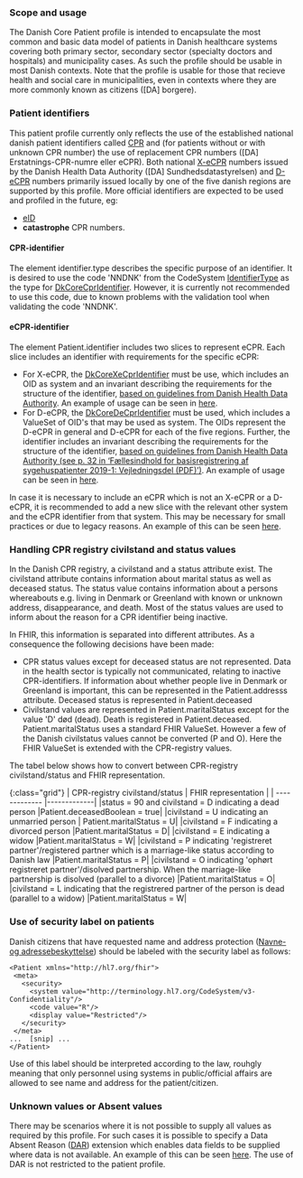 ### Scope and usage
The Danish Core Patient profile is intended to encapsulate the most common and basic data model of patients in Danish healthcare systems covering both primary sector, secondary sector (specialty doctors and hospitals) and municipality cases. As such the profile should be usable in most Danish contexts. Note that the profile is usable for those that recieve health and social care in municipalities, even in contexts where they are more commonly known as citizens ([DA] borgere).

### Patient identifiers
This patient profile currently only reflects the use of the established national danish patient identifiers called [CPR](https://cpr.dk/) and (for patients without or with unknown CPR number) the use of replacement CPR numbers ([DA] Erstatnings-CPR-numre eller eCPR). Both national [X-eCPR](https://sundhedsdatastyrelsen.dk/da/registre-og-services/ecpr) numbers issued by the Danish Health Data Authority ([DA] Sundhedsdatastyrelsen) and [D-eCPR](https://sundhedsdatastyrelsen.dk/da/rammer-og-retningslinjer/om-patientregistrering/patientregistrering-feallesindhold) numbers primarily issued locally by one of the five danish regions are supported by this profile. More official identifiers are expected to be used and profiled in the future, eg:

 * [eID](https://ec.europa.eu/digital-single-market/en/trust-services-and-eid)
 * **catastrophe** CPR numbers.

#### CPR-identifier

The element identifier.type describes the specific purpose of an identifier. It is desired to use the code 'NNDNK' from the CodeSystem [IdentifierType](https://terminology.hl7.org/4.0.0/CodeSystem-v2-0203.html) as the type for [DkCoreCprIdentifier](https://hl7.dk/fhir/core/StructureDefinition-dk-core-cpr-identifier.html). However, it is currently not recommended to use this code, due to known problems with the validation tool when validating the code 'NNDNK'.

#### eCPR-identifier

The element Patient.identifier includes two slices to represent eCPR. Each slice includes an identifier with requirements for the specific eCPR:
* For X-eCPR, the [DkCoreXeCprIdentifier](./StructureDefinition-dk-core-x-ecpr-identifier.html) must be use, which includes an OID as system and an invariant describing the requirements for the structure of the identifier, [based on guidelines from Danish Health Data Authority](https://sundhedsdatastyrelsen.dk/da/registre-og-services/ecpr). An example of usage can be seen in [here](./Patient-ukendt-X-eCPR.html).
* For D-eCPR, the [DkCoreDeCprIdentifier](./StructureDefinition-dk-core-d-ecpr-identifier.html) must be used, which includes a ValueSet of OID's that may be used as system. The OIDs represent the D-eCPR in general and D-eCPR for each of the five regions. Further, the identifier includes an invariant describing the requirements for the structure of the identifier, [based on guidelines from Danish Health Data Authority (see p. 32 in ‘Fællesindhold for basisregistrering af sygehuspatienter 2019-1: Vejledningsdel (PDF)’)](https://sundhedsdatastyrelsen.dk/da/rammer-og-retningslinjer/om-patientregistrering/patientregistrering-feallesindhold). An example of usage can be seen in [here](./Patient-ukendt-D-eCPR.html). 

In case it is necessary to include an eCPR which is not an X-eCPR or a D-eCPR, it is recommended to add a new slice with the relevant other system and the eCPR identifier from that system. This may be necessary for small practices or due to legacy reasons. An example of this can be seen [here](./Patient-ukendt.html).

### Handling CPR registry civilstand and status values
In the Danish CPR registry, a civilstand and a status attribute exist. The civilstand attribute contains information about marital status as well as deceased status. The status value contains information about a persons whereabouts e.g. living in Denmark or Greenland with known or unknown address, disappearance, and death. Most of the status values are used to inform about the reason for a CPR identifier being inactive.

  In FHIR, this information is separated into different attributes. As a consequence the following decisions have been made:
  * CPR status values except for deceased status are not represented. Data in the health sector is typically not communicated, relating to inactive CPR-identifiers. If information about whether people live in Denmark or Greenland is important, this can be represented in the Patient.addresss attribute. Deceased status is represented in Patient.deceased
  * Civilstand values are represented in Patient.maritalStatus except for the value 'D' død (dead). Death is registered in Patient.deceased. Patient.maritalStatus uses a standard FHIR ValueSet. However a few of the Danish civilstatus values cannot be converted (P and O). Here the FHIR ValueSet is extended with the CPR-registry values. 

The tabel below shows how to convert between CPR-registry civilstand/status and FHIR representation.

{:class="grid"}
|   CPR-registry civilstand/status      | FHIR representation        |
| ------------- |-------------| 
|status = 90 and civilstand = D indicating a dead person |Patient.deceasedBoolean = true|
|civilstand = U indicating an unmarried person | Patient.maritalStatus = U|
|civilstand = F indicating a divorced person |Patient.maritalStatus = D|
|civilstand = E indicating a widow |Patient.maritalStatus = W|
|civilstand = P indicating 'registreret partner'/registered partner which is a marriage-like status according to Danish law |Patient.maritalStatus = P|
|civilstand = O indicating 'ophørt registreret partner'/disolved partnership. When the marriage-like partnership is disolved (parallel to a divorce) |Patient.maritalStatus = O|
|civilstand = L indicating that the registrered partner of the person is dead (parallel to a widow) |Patient.maritalStatus = W|

### Use of security label on patients
 Danish citizens that have requested name and address protection ([Navne- og adressebeskyttelse](https://www.retsinformation.dk/eli/lta/2017/646#idee1fb7b6-c7e7-429d-a738-881c5e486fa6)) should be labeled with the security label as follows:
 
 ```
 <Patient xmlns="http://hl7.org/fhir">
  <meta>
    <security>
      <system value="http://terminology.hl7.org/CodeSystem/v3-Confidentiality"/>
      <code value="R"/>
      <display value="Restricted"/>
    </security>
  </meta>
...  [snip] ...
</Patient>
 ```

Use of this label should be interpreted according to the law, rouhgly meaning that only personnel using systems in public/official affairs are allowed to see name and address for the patient/citizen.

### Unknown values or Absent values
There may be scenarios where it is not possible to supply all values as required by this profile. For such cases it is possible to specify a Data Absent Reason ([DAR](https://hl7.org/fhir/R4/extension-data-absent-reason.html)) extension which enables data fields to be supplied where data is not available. An example of this can be seen [here](./Patient-ukendt.html). The use of DAR is not restricted to the patient profile.
